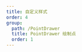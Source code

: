 ```yaml
---
title: 自定义样式
order: 4
group: 
  path: /PointDrawer
  title: PointDrawer 绘制点
  order: 1
---
```


<code src="./style.tsx" compact="true" defaultShowCode="true"></code>
